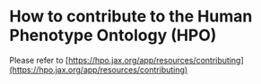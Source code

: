 # How to contribute to the Human Phenotype Ontology (HPO)

Please refer to 
[https://hpo.jax.org/app/resources/contributing](https://hpo.jax.org/app/resources/contributing)
